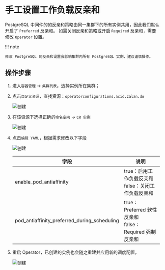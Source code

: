 # 手工设置工作负载反亲和

PostgreSQL 中间件的的反亲和策略由同一集群下的所有实例共用，因此我们默认开启了 `Preferred` 反亲和。
如需关闭反亲和策略或开启 `Required` 反亲和，需要修改 `Operator` 设置。

!!! note

    修改 PostgreSQL 的反亲和设置会影响集群内所有 PostgreSQL 实例，建议谨慎操作。

## 操作步骤

1. 进入`容器管理` -> `集群列表`，选择实例所在集群；

1. 点击`自定义资源`，查找资源：`operatorconfigurations.acid.zalan.do`

    ![创建](https://docs.daocloud.io/daocloud-docs-images/docs/zh/docs/middleware/postgresql/images/antiaff01.png)

1. 在该资源下选择正确的`命名空间` -> `CR 实例`

    ![创建](https://docs.daocloud.io/daocloud-docs-images/docs/zh/docs/middleware/postgresql/images/antiaff02.png)

1. 点击`编辑 YAML`，根据需求修改以下字段

    ![创建](https://docs.daocloud.io/daocloud-docs-images/docs/zh/docs/middleware/postgresql/images/antiaff03.png)

    | 字段                                           | 说明                                               |
    | -------------------------------------------- | -------------------------------------------- |
    | enable_pod_antiaffinity                      | true：启用工作负载反亲和<br>false：关闭工作负载反亲和            |
    | pod_antiaffinity_preferred_during_scheduling | true：Preferred 软性反亲和<br>false：Required 强制反亲和 |

1. 重启 Operator，已创建的实例也会随之重建并应用新的调度配置。

    ![创建](https://docs.daocloud.io/daocloud-docs-images/docs/zh/docs/middleware/postgresql/images/antiaff04.png)
